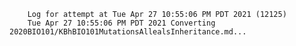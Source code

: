         Log for attempt at Tue Apr 27 10:55:06 PM PDT 2021 (12125)
        Tue Apr 27 10:55:06 PM PDT 2021 Converting 2020BIO101/KBhBIO101MutationsAllealsInheritance.md...
